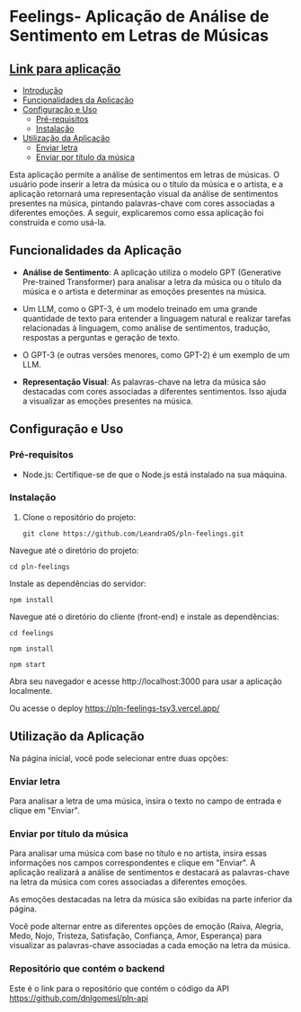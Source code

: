 # Feelings- Aplicação de Análise de Sentimento em Letras de Músicas
## [Link para aplicação](https://pln-feelings-tsy3.vercel.app/)

- [Introdução](#introdução)
- [Funcionalidades da Aplicação](#funcionalidades-da-aplicação)
- [Configuração e Uso](#configuração-e-uso)
  - [Pré-requisitos](#pré-requisitos)
  - [Instalação](#instalação)
- [Utilização da Aplicação](#utilização-da-aplicação)
  - [Enviar letra](#enviar-letra)
  - [Enviar por título da música](#enviar-por-título-da-música)


Esta aplicação permite a análise de sentimentos em letras de músicas. O usuário pode inserir a letra da música ou o título da música e o artista, e a aplicação retornará uma representação visual da análise de sentimentos presentes na música, pintando palavras-chave com cores associadas a diferentes emoções. A seguir, explicaremos como essa aplicação foi construída e como usá-la.

## Funcionalidades da Aplicação

- **Análise de Sentimento**: A aplicação utiliza o modelo GPT (Generative Pre-trained Transformer) para analisar a letra da música ou o título da música e o artista e determinar as emoções presentes na música.
- Um LLM, como o GPT-3, é um modelo treinado em uma grande quantidade de texto para entender a linguagem natural e realizar tarefas relacionadas à linguagem, como análise de sentimentos, tradução, respostas a perguntas e geração de texto.

- O GPT-3 (e outras versões menores, como GPT-2) é um exemplo de um LLM.

- **Representação Visual**: As palavras-chave na letra da música são destacadas com cores associadas a diferentes sentimentos. Isso ajuda a visualizar as emoções presentes na música.

## Configuração e Uso

### Pré-requisitos

- Node.js: Certifique-se de que o Node.js está instalado na sua máquina.

### Instalação

1. Clone o repositório do projeto:

   ```shell
   git clone https://github.com/LeandraOS/pln-feelings.git

Navegue até o diretório do projeto:

```
cd pln-feelings
```

Instale as dependências do servidor:
```
npm install
```

Navegue até o diretório do cliente (front-end) e instale as dependências:


```
cd feelings
```

```
npm install
```
```
npm start
```
Abra seu navegador e acesse http://localhost:3000 para usar a aplicação localmente.

Ou acesse o deploy https://pln-feelings-tsy3.vercel.app/

## Utilização da Aplicação
Na página inicial, você pode selecionar entre duas opções:

### Enviar letra
Para analisar a letra de uma música, insira o texto no campo de entrada e clique em "Enviar".

### Enviar por título da música
Para analisar uma música com base no título e no artista, insira essas informações nos campos correspondentes e clique em "Enviar".
A aplicação realizará a análise de sentimentos e destacará as palavras-chave na letra da música com cores associadas a diferentes emoções.

As emoções destacadas na letra da música são exibidas na parte inferior da página.

Você pode alternar entre as diferentes opções de emoção (Raiva, Alegria, Medo, Nojo, Tristeza, Satisfação, Confiança, Amor, Esperança) para visualizar as palavras-chave associadas a cada emoção na letra da música.

### Repositório que contém o backend
Este é o link para o repositório que contém o código da API https://github.com/dnlgomesl/pln-api


